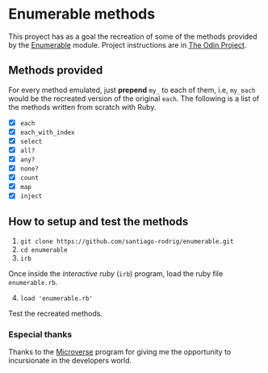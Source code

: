 ﻿# Enumerable methods

This proyect has as a goal the recreation of some of the methods provided by the [Enumerable](https://ruby-doc.org/core-2.6.3/Enumerable.html) module. Project instructions are in [The Odin Project](https://www.theodinproject.com/courses/ruby-programming/lessons/advanced-building-blocks#project-2-enumerable-methods).

## Methods provided

For every method emulated, just **prepend** `my_` to each of them, i.e, `my_each` would be the recreated version of the original `each`. The following is a list of the methods written from scratch with Ruby.

 - [x] `each`
 - [x] `each_with_index`
 - [x] `select`
 - [x] `all?`
 - [x] `any?`
 - [x] `none?`
 - [x] `count`
 - [x] `map`
 - [x] `inject`

## How to setup and test the methods

1. `git clone https://github.com/santiago-rodrig/enumerable.git`
2. `cd enumerable`
3. `irb`

Once inside the _interactive ruby_ (`irb`) program, load the ruby file `enumerable.rb`.

4. `load 'enumerable.rb'`

Test the recreated methods.

### Especial thanks

Thanks to the [Microverse](https://www.microverse.org/) program for giving me the opportunity to incursionate in the developers world.
